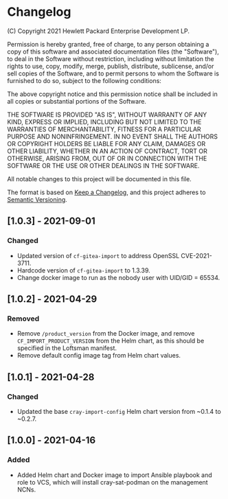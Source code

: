 # Changelog

(C) Copyright 2021 Hewlett Packard Enterprise Development LP.

Permission is hereby granted, free of charge, to any person obtaining a
copy of this software and associated documentation files (the "Software"),
to deal in the Software without restriction, including without limitation
the rights to use, copy, modify, merge, publish, distribute, sublicense,
and/or sell copies of the Software, and to permit persons to whom the
Software is furnished to do so, subject to the following conditions:

The above copyright notice and this permission notice shall be included
in all copies or substantial portions of the Software.

THE SOFTWARE IS PROVIDED "AS IS", WITHOUT WARRANTY OF ANY KIND, EXPRESS OR
IMPLIED, INCLUDING BUT NOT LIMITED TO THE WARRANTIES OF MERCHANTABILITY,
FITNESS FOR A PARTICULAR PURPOSE AND NONINFRINGEMENT.  IN NO EVENT SHALL
THE AUTHORS OR COPYRIGHT HOLDERS BE LIABLE FOR ANY CLAIM, DAMAGES OR
OTHER LIABILITY, WHETHER IN AN ACTION OF CONTRACT, TORT OR OTHERWISE,
ARISING FROM, OUT OF OR IN CONNECTION WITH THE SOFTWARE OR THE USE OR
OTHER DEALINGS IN THE SOFTWARE.

All notable changes to this project will be documented in this file.

The format is based on [Keep a Changelog](https://keepachangelog.com/en/1.0.0/),
and this project adheres to [Semantic Versioning](https://semver.org/spec/v2.0.0.html).

## [1.0.3] - 2021-09-01

### Changed
- Updated version of ``cf-gitea-import`` to address OpenSSL CVE-2021-3711.
- Hardcode version of ``cf-gitea-import`` to 1.3.39.
- Change docker image to run as the nobody user with UID/GID = 65534.

## [1.0.2] - 2021-04-29

### Removed
- Remove ``/product_version`` from the Docker image, and remove
  ``CF_IMPORT_PRODUCT_VERSION`` from the Helm chart, as this should
  be specified in the Loftsman manifest.
- Remove default config image tag from Helm chart values.

## [1.0.1] - 2021-04-28

### Changed
- Updated the base ``cray-import-config`` Helm chart version from ~0.1.4
  to ~0.2.7.

## [1.0.0] - 2021-04-16

### Added
- Added Helm chart and Docker image to import Ansible playbook and role to
  VCS, which will install cray-sat-podman on the management NCNs.
